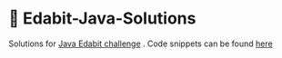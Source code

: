 # 🧐 Edabit-Java-Solutions
Solutions for  [Java Edabit challenge](https://edabit.com/challenges) . Code snippets can be found [here](https://github.com/ShimShim27/Edabit-Java-Solutions/tree/master/src/com/company)
